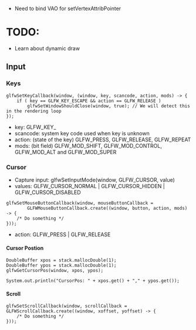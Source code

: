 - Need to bind VAO for setVertexAttribPointer


# TODO:

- Learn about dynamic draw



## Input

### Keys
```
glfwSetKeyCallback(window, (window, key, scancode, action, mods) -> {
    if ( key == GLFW_KEY_ESCAPE && action == GLFW_RELEASE )
        glfwSetWindowShouldClose(window, true); // We will detect this in the rendering loop
});
```
- key: GLFW_KEY_<key>
- scancode: system key code used when key is unknown
- action: (state of the key) GLFW_PRESS, GLFW_RELEASE, GLFW_REPEAT
- mods: (bit field) GLFW_MOD_SHIFT, GLFW_MOD_CONTROL, GLFW_MOD_ALT and GLFW_MOD_SUPER

### Cursor

- Capture input: glfwSetInputMode(window, GLFW_CURSOR, value)
- values: GLFW_CURSOR_NORMAL | GLFW_CURSOR_HIDDEN | GLFW_CURSOR_DISABLED

```
glfwSetMouseButtonCallback(window, mouseButtonCallback = 
        GLFWMouseButtonCallback.create((window, button, action, mods) -> {
    /* Do something */
}));
```
- action: GLFW_PRESS | GLFW_RELEASE

#### Cursor Postion
```
DoubleBuffer xpos = stack.mallocDouble(1);
DoubleBuffer ypos = stack.mallocDouble(1);
glfwGetCursorPos(window, xpos, ypos);

System.out.println("CursorPos: " + xpos.get() + "," + ypos.get());
```

#### Scroll
```
glfwSetScrollCallback(window, scrollCallback = GLFWScrollCallback.create((window, xoffset, yoffset) -> {
    /* Do something */
}));
```
